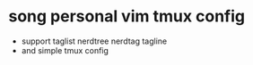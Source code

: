 # song personal vim tmux config 

- support taglist nerdtree nerdtag tagline 
- and simple tmux config
